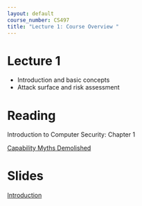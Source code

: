 ```yaml
---
layout: default
course_number: CS497
title: "Lecture 1: Course Overview "
---
```


# Lecture 1

- Introduction and basic concepts
- Attack surface and risk assessment

# Reading 

Introduction to Computer Security: Chapter 1 

[Capability Myths Demolished](http://srl.cs.jhu.edu/pubs/SRL2003-02.pdf)

# Slides

[Introduction](Ch01-Introduction.pdf)
